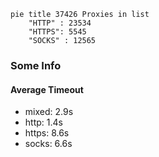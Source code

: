 
```mermaid
pie title 37426 Proxies in list
    "HTTP" : 23534
    "HTTPS": 5545
    "SOCKS" : 12565
```

### Some Info
#### Average Timeout

- mixed: 2.9s
- http: 1.4s
- https: 8.6s
- socks: 6.6s